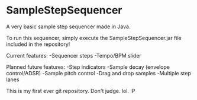 # SampleStepSequencer
A very basic sample step sequencer made in Java.

To run this sequencer, simply execute the SampleStepSequencer.jar file included in the repository!

Current features:
  -Sequencer steps
  -Tempo/BPM slider
  
Planned future features:
  -Step indicators
  -Sample decay (envelope control/ADSR)
  -Sample pitch control
  -Drag and drop samples
  -Multiple step lanes

This is my first ever git repository. Don't judge. lol. :P
